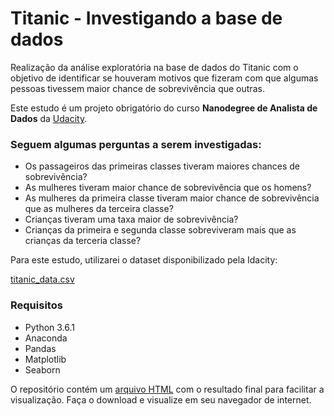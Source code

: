 # Titanic - Investigando a base de dados

Realização da análise exploratória na base de dados do Titanic com o objetivo de identificar se houveram motivos que fizeram com que algumas pessoas tivessem maior chance de sobrevivência que outras.

Este estudo é um projeto obrigatório do curso <b>Nanodegree de Analista de Dados</b> da <a target="_blank" HREF="http://www.udacity.com/">Udacity</a>.

### Seguem algumas perguntas a serem investigadas:
- Os passageiros das primeiras classes tiveram maiores chances de sobrevivência?
- As mulheres tiveram maior chance de sobrevivência que os homens?
- As mulheres da primeira classe tiveram maior chance de sobrevivência que as mulheres da terceira classe?
- Crianças tiveram uma taxa maior de sobrevivência?
- Crianças da primeira e segunda classe sobreviveram mais que as crianças da terceria classe?

Para este estudo, utilizarei o dataset disponibilizado pela Idacity: 

<a target="_blank" HREF="https://github.com/marcioozorio/titanic-investigando-a-base-de-dados/blob/master/titanic_data.csv"> titanic_data.csv</a>

### Requisitos

- Python 3.6.1
- Anaconda
- Pandas
- Matplotlib
- Seaborn

O repositório contém um <a target="_blank" href="https://raw.githubusercontent.com/marcioozorio/titanic-investigando-a-base-de-dados/master/Titanic_Final_V1.1.html">arquivo HTML<a/> com o resultado final para facilitar a visualização. Faça o download e visualize em seu navegador de internet.
